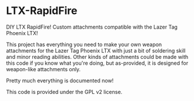 LTX-RapidFire
=============

DIY LTX RapidFire! Custom attachments compatible with the Lazer Tag Phoenix LTX!


This project has everything you need to make your own weapon attachments for the Lazer Tag Phoenix LTX with just a bit of soldering skill and minor reading abilities. Other kinds of attachments could be made with this code if you know what you're doing, but as-provided, it is designed for weapon-like attachments only.

Pretty much everything is documented now!

This code is provided under the GPL v2 license.
